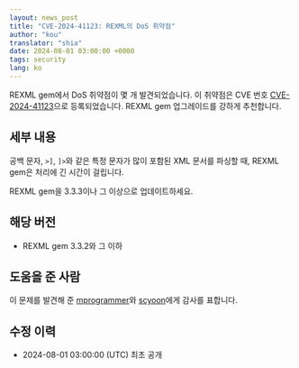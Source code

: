 ```yaml
---
layout: news_post
title: "CVE-2024-41123: REXML의 DoS 취약점"
author: "kou"
translator: "shia"
date: 2024-08-01 03:00:00 +0000
tags: security
lang: ko
---
```


REXML gem에서 DoS 취약점이 몇 개 발견되었습니다. 이 취약점은 CVE 번호 [CVE-2024-41123](https://www.cve.org/CVERecord?id=CVE-2024-41123)으로 등록되었습니다. REXML gem 업그레이드를 강하게 추천합니다.

## 세부 내용

공백 문자, `>]`, `]>`와 같은 특정 문자가 많이 포함된 XML 문서를 파싱할 때, REXML gem은 처리에 긴 시간이 걸립니다.

REXML gem을 3.3.3이나 그 이상으로 업데이트하세요.

## 해당 버전

* REXML gem 3.3.2와 그 이하

## 도움을 준 사람

이 문제를 발견해 준 [mprogrammer](https://hackerone.com/mprogrammer)와 [scyoon](https://hackerone.com/scyoon)에게 감사를 표합니다.

## 수정 이력

* 2024-08-01 03:00:00 (UTC) 최초 공개
